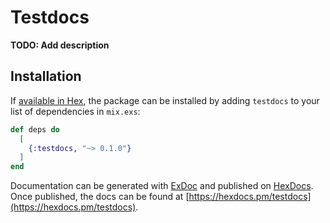 # Testdocs

**TODO: Add description**

## Installation

If [available in Hex](https://hex.pm/docs/publish), the package can be installed
by adding `testdocs` to your list of dependencies in `mix.exs`:

```elixir
def deps do
  [
    {:testdocs, "~> 0.1.0"}
  ]
end
```

Documentation can be generated with [ExDoc](https://github.com/elixir-lang/ex_doc)
and published on [HexDocs](https://hexdocs.pm). Once published, the docs can
be found at [https://hexdocs.pm/testdocs](https://hexdocs.pm/testdocs).

